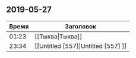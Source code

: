 ## 2019-05-27
| Время | Заголовок |
| --- | --- |
| 01:23 | [[Тыква\|Тыква]] |
| 23:34 | [[Untitled [557]\|Untitled [557] ]] |
